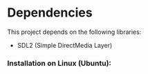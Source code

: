# Dependencies

This project depends on the following libraries:

- SDL2 (Simple DirectMedia Layer)

### Installation on Linux (Ubuntu):